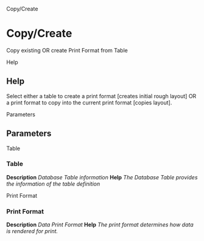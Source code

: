 
Copy/Create
# Copy/Create


Copy existing OR create Print Format from Table

Help
## Help

Select either a table to create a print format [creates initial rough layout]
OR a print format to copy into the current print format [copies layout].

Parameters
## Parameters


Table
### Table

**Description**
 *Database Table information*
**Help**
 *The Database Table provides the information of the table definition*

Print Format
### Print Format

**Description**
 *Data Print Format*
**Help**
 *The print format determines how data is rendered for print.*
